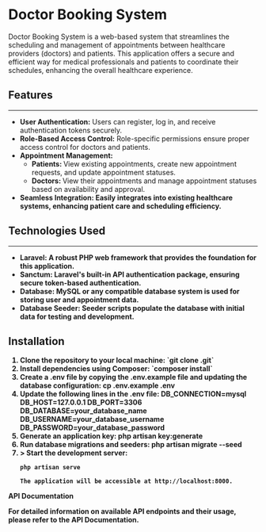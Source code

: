 # Doctor Booking System

Doctor Booking System is a web-based system that streamlines the scheduling and management of appointments between healthcare providers (doctors) and patients. This application offers a secure and efficient way for medical professionals and patients to coordinate their schedules, enhancing the overall healthcare experience.

## Features
***
* <b> User Authentication:</b> Users can register, log in, and receive authentication tokens securely.
* <b> Role-Based Access Control:</b> Role-specific permissions ensure proper access control for doctors and patients.
* <b> Appointment Management: </b>
    * <b> Patients: </b> View existing appointments, create new appointment requests, and update appointment statuses.
    * <b> Doctors: </b> View their appointments and manage appointment statuses based on availability and approval.
* <b> Seamless Integration: <b> Easily integrates into existing healthcare systems, enhancing patient care and scheduling efficiency.

## Technologies Used

*** 
* <b>Laravel:</b> A robust PHP web framework that provides the foundation for this application.
* <b>Sanctum:</b> Laravel's built-in API authentication package, ensuring secure token-based authentication.
* <b>Database:</b> MySQL or any compatible database system is used for storing user and appointment data.
* <b>Database Seeder:</b> Seeder scripts populate the database with initial data for testing and development.

## Installation
<ol>
    
<li>Clone the repository to your local machine:
`git clone <repository-url>.git`
</li>
    
<li>Install dependencies using Composer:
`composer install`
</li>

<li>Create a .env file by copying the .env.example file and updating the database configuration:
cp .env.example .env
</li>

<li>Update the following lines in the .env file:
DB_CONNECTION=mysql
DB_HOST=127.0.0.1
DB_PORT=3306
DB_DATABASE=your_database_name
DB_USERNAME=your_database_username
DB_PASSWORD=your_database_password
</li>

<li>
Generate an application key:
php artisan key:generate
</li>

<li>
Run database migrations and seeders:
php artisan migrate --seed
</li>

<li>>
Start the development server:


    php artisan serve

    The application will be accessible at http://localhost:8000.
</li>

</ol>
API Documentation

For detailed information on available API endpoints and their usage, please refer to the API Documentation.
